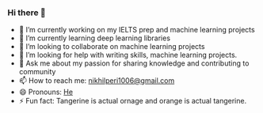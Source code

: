 ### Hi there 👋

<!--
**nikhil1006/nikhil1006** is a ✨ _special_ ✨ repository because its `README.md` (this file) appears on your GitHub profile.

Here are some ideas to get you started:
-->

- 🔭 I’m currently working on my IELTS prep and machine learning projects
- 🌱 I’m currently learning deep learning libraries
- 👯 I’m looking to collaborate on machine learning projects
- 🤔 I’m looking for help with writing skills, machine learning projects.
- 💬 Ask me about my passion for sharing knowledge and contributing to community
- 📫 How to reach me: nikhilperi1006@gmail.com
- 😄 Pronouns: [He](https://nikhilsathwik.me)
- ⚡ Fun fact: Tangerine is actual ornage and orange is actual tangerine.

